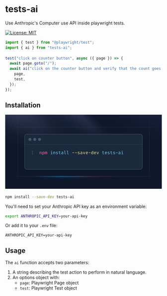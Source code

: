 # tests-ai

Use Anthropic's Computer use API inside playwright tests.

[![License: MIT](https://img.shields.io/badge/License-MIT-yellow.svg)](https://opensource.org/licenses/MIT)

```ts
import { test } from "@playwright/test";
import { ai } from "tests-ai";

test("click on counter button", async ({ page }) => {
  await page.goto("/");
  await ai("click on the counter button and verify that the count goes up", {
    page,
    test,
  });
});
```

## Installation

![alt text](image-1.png)

```bash
npm install --save-dev tests-ai
```

You'll need to set your Anthropic API key as an environment variable:

```sh
export ANTHROPIC_API_KEY=your-api-key
```

Or add it to your `.env` file:

```env
ANTHROPIC_API_KEY=your-api-key
```

## Usage

The `ai` function accepts two parameters:

1. A string describing the test action to perform in natural language.
2. An options object with:
   - `page`: Playwright Page object
   - `test`: Playwright Test object
